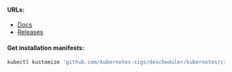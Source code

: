 #### URLs:
- [Docs](https://github.com/kubernetes-sigs/descheduler/blob/master/README.md)
- [Releases](https://github.com/kubernetes-sigs/descheduler/releases)

#### Get installation manifests:
```bash
kubectl kustomize 'github.com/kubernetes-sigs/descheduler/kubernetes/cronjob?ref=v0.25.1' > descheduler-cronjob.yaml
```
